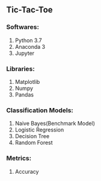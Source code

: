 ## Tic-Tac-Toe

### Softwares:

1. Python 3.7
2. Anaconda 3
3. Jupyter

### Libraries:

1. Matplotlib
2. Numpy
3. Pandas

### Classification Models:

1. Naive Bayes(Benchmark Model)
2. Logistic Regression
3. Decision Tree
4. Random Forest

### Metrics:

1. Accuracy
